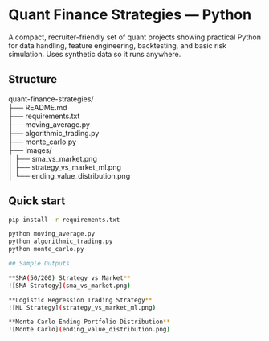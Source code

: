 # Quant Finance Strategies — Python

A compact, recruiter-friendly set of quant projects showing practical Python for data handling, feature engineering, backtesting, and basic risk simulation. Uses synthetic data so it runs anywhere.

## Structure
quant-finance-strategies/  
├── README.md  
├── requirements.txt  
├── moving_average.py  
├── algorithmic_trading.py  
├── monte_carlo.py  
├── images/  
│   ├── sma_vs_market.png  
│   ├── strategy_vs_market_ml.png  
│   └── ending_value_distribution.png  

## Quick start
```bash
pip install -r requirements.txt

python moving_average.py
python algorithmic_trading.py
python monte_carlo.py

## Sample Outputs

**SMA(50/200) Strategy vs Market**  
![SMA Strategy](sma_vs_market.png)

**Logistic Regression Trading Strategy**  
![ML Strategy](strategy_vs_market_ml.png)

**Monte Carlo Ending Portfolio Distribution**  
![Monte Carlo](ending_value_distribution.png)
```
